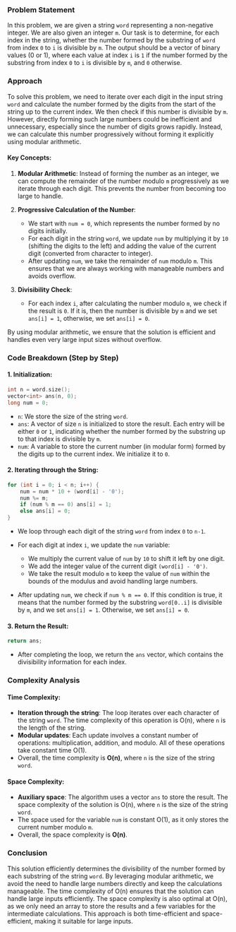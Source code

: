 ### Problem Statement

In this problem, we are given a string `word` representing a non-negative integer. We are also given an integer `m`. Our task is to determine, for each index in the string, whether the number formed by the substring of `word` from index `0` to `i` is divisible by `m`. The output should be a vector of binary values (0 or 1), where each value at index `i` is `1` if the number formed by the substring from index `0` to `i` is divisible by `m`, and `0` otherwise.

### Approach

To solve this problem, we need to iterate over each digit in the input string `word` and calculate the number formed by the digits from the start of the string up to the current index. We then check if this number is divisible by `m`. However, directly forming such large numbers could be inefficient and unnecessary, especially since the number of digits grows rapidly. Instead, we can calculate this number progressively without forming it explicitly using modular arithmetic.

#### Key Concepts:

1. **Modular Arithmetic**: Instead of forming the number as an integer, we can compute the remainder of the number modulo `m` progressively as we iterate through each digit. This prevents the number from becoming too large to handle.
   
2. **Progressive Calculation of the Number**:
   - We start with `num = 0`, which represents the number formed by no digits initially.
   - For each digit in the string `word`, we update `num` by multiplying it by `10` (shifting the digits to the left) and adding the value of the current digit (converted from character to integer).
   - After updating `num`, we take the remainder of `num` modulo `m`. This ensures that we are always working with manageable numbers and avoids overflow.
   
3. **Divisibility Check**:
   - For each index `i`, after calculating the number modulo `m`, we check if the result is `0`. If it is, then the number is divisible by `m` and we set `ans[i] = 1`, otherwise, we set `ans[i] = 0`.

By using modular arithmetic, we ensure that the solution is efficient and handles even very large input sizes without overflow.

### Code Breakdown (Step by Step)

#### 1. **Initialization**:
```cpp
int n = word.size();
vector<int> ans(n, 0);
long num = 0;
```
- `n`: We store the size of the string `word`.
- `ans`: A vector of size `n` is initialized to store the result. Each entry will be either `0` or `1`, indicating whether the number formed by the substring up to that index is divisible by `m`.
- `num`: A variable to store the current number (in modular form) formed by the digits up to the current index. We initialize it to `0`.

#### 2. **Iterating through the String**:
```cpp
for (int i = 0; i < n; i++) {
    num = num * 10 + (word[i] - '0');
    num %= m;
    if (num % m == 0) ans[i] = 1;
    else ans[i] = 0;
}
```
- We loop through each digit of the string `word` from index `0` to `n-1`.
- For each digit at index `i`, we update the `num` variable:
  - We multiply the current value of `num` by `10` to shift it left by one digit.
  - We add the integer value of the current digit `(word[i] - '0')`.
  - We take the result modulo `m` to keep the value of `num` within the bounds of the modulus and avoid handling large numbers.
  
- After updating `num`, we check if `num % m == 0`. If this condition is true, it means that the number formed by the substring `word[0..i]` is divisible by `m`, and we set `ans[i] = 1`. Otherwise, we set `ans[i] = 0`.

#### 3. **Return the Result**:
```cpp
return ans;
```
- After completing the loop, we return the `ans` vector, which contains the divisibility information for each index.

### Complexity Analysis

#### Time Complexity:
- **Iteration through the string**: The loop iterates over each character of the string `word`. The time complexity of this operation is O(n), where `n` is the length of the string.
- **Modular updates**: Each update involves a constant number of operations: multiplication, addition, and modulo. All of these operations take constant time O(1).
- Overall, the time complexity is **O(n)**, where `n` is the size of the string `word`.

#### Space Complexity:
- **Auxiliary space**: The algorithm uses a vector `ans` to store the result. The space complexity of the solution is O(n), where `n` is the size of the string `word`.
- The space used for the variable `num` is constant O(1), as it only stores the current number modulo `m`.
- Overall, the space complexity is **O(n)**.

### Conclusion

This solution efficiently determines the divisibility of the number formed by each substring of the string `word`. By leveraging modular arithmetic, we avoid the need to handle large numbers directly and keep the calculations manageable. The time complexity of O(n) ensures that the solution can handle large inputs efficiently. The space complexity is also optimal at O(n), as we only need an array to store the results and a few variables for the intermediate calculations. This approach is both time-efficient and space-efficient, making it suitable for large inputs.